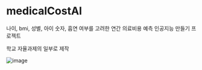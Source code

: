 # medicalCostAI
나이, bmi, 성별, 아이 숫자, 흡연 여부를 고려한 연간 의료비용 예측 인공지능 만들기 프로젝트

학교 자율과제의 일부로 제작

![image](https://github.com/WhiteHerb/medicalCostAI/assets/69900670/6c59b6f2-a1fb-4171-94fd-74e14cbd9ef9)
